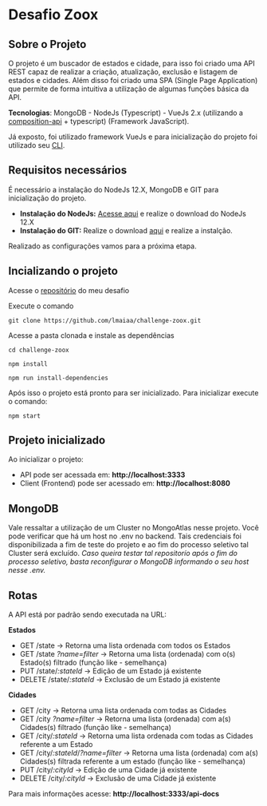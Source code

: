 # Desafio Zoox

## Sobre o Projeto

O projeto é um buscador de estados e cidade, para isso foi criado uma API REST capaz de realizar a criação, atualização, exclusão e listagem de estados e cidades. Além disso foi criado uma SPA (Single Page Application) que permite de forma intuitiva a utilização de algumas funções básica da API.

**Tecnologias**: MongoDB - NodeJs (Typescript) - VueJs 2.x (utilizando a [composition-api](https://composition-api.vuejs.org/) + typescript) (Framework JavaScript).

Já exposto, foi utilizado framework VueJs e para inicialização do projeto foi utilizado seu [CLI](https://cli.vuejs.org/).

## Requisitos necessários

É necessário a instalação do NodeJs 12.X, MongoDB e GIT para inicialização do projeto.

- **Instalação do NodeJs:** [Acesse aqui](https://nodejs.org/en/download/) e realize o download do NodeJs 12.X
- **Instalação do GIT:** Realize o download [aqui](https://git-scm.com/downloads) e realize a instalção.

Realizado as configurações vamos para a próxima etapa.

## Incializando o projeto

Acesse o [repositório](https://github.com/lmaiaa/challenge-zoox) do meu desafio

Execute o comando

```
git clone https://github.com/lmaiaa/challenge-zoox.git
```

Acesse a pasta clonada e instale as dependências

```
cd challenge-zoox

npm install

npm run install-dependencies
```

Após isso o projeto está pronto para ser inicializado.
Para inicializar execute o comando:

```
npm start
```

## Projeto inicializado

Ao inicializar o projeto:

- API pode ser acessada em: **http://localhost:3333**
- Client (Frontend) pode ser acessado em: **http://localhost:8080**


## MongoDB

Vale ressaltar a utilização de um Cluster no MongoAtlas nesse projeto. Você pode verificar que há um host no .env no backend. Tais credenciais foi disponibilizada a fim de teste do projeto e ao fim do processo seletivo tal Cluster será excluído.
*Caso queira testar tal repositorío após o fim do processo seletivo, basta reconfigurar o MongoDB informando o seu host nesse .env.* 

## Rotas

A API está por padrão sendo executada na URL:

**Estados**

- GET /state -> Retorna uma lista ordenada com todos os Estados
- GET /state _?name=filter_ -> Retorna uma lista (ordenada) com o(s) Estado(s) filtrado (função like - semelhança)
- PUT /state/_:stateId_ -> Edição de um Estado já existente
- DELETE /state/_:stateId_ -> Exclusão de um Estado já existente

**Cidades**

- GET /city -> Retorna uma lista ordenada com todas as Cidades
- GET /city _?name=filter_ -> Retorna uma lista (ordenada) com a(s) Cidades(s) filtrado (função like - semelhança)
- GET /city/_:stateId_ -> Retorna uma lista ordenada com todas as Cidades referente a um Estado
- GET /city/_:stateId_/_?name=filter_ -> Retorna uma lista (ordenada) com a(s) Cidades(s) filtrada referente a um estado (função like - semelhança)
- PUT /city/_:cityId_ -> Edição de uma Cidade já existente
- DELETE /city/_:cityId_ -> Exclusão de uma Cidade já existente

Para mais informações acesse: **http://localhost:3333/api-docs**
